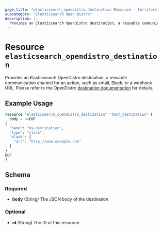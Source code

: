 ```yaml
---
page_title: "elasticsearch_opendistro_destination Resource - terraform-provider-elasticsearch"
subcategory: "Elasticsearch Open Distro"
description: |-
  Provides an Elasticsearch OpenDistro destination, a reusable communication channel for an action, such as email, Slack, or a webhook URL. Please refer to the OpenDistro destination documentation https://opendistro.github.io/for-elasticsearch-docs/docs/alerting/monitors/#create-destinations for details.
---
```


# Resource `elasticsearch_opendistro_destination`

Provides an Elasticsearch OpenDistro destination, a reusable communication channel for an action, such as email, Slack, or a webhook URL. Please refer to the OpenDistro [destination documentation](https://opendistro.github.io/for-elasticsearch-docs/docs/alerting/monitors/#create-destinations) for details.

## Example Usage

```terraform
resource "elasticsearch_opendistro_destination" "test_destination" {
  body = <<EOF
{
  "name": "my-destination",
  "type": "slack",
  "slack": {
    "url": "http://www.example.com"
  }
}
EOF
}
```

## Schema

### Required

- **body** (String) The JSON body of the destination.

### Optional

- **id** (String) The ID of this resource.


